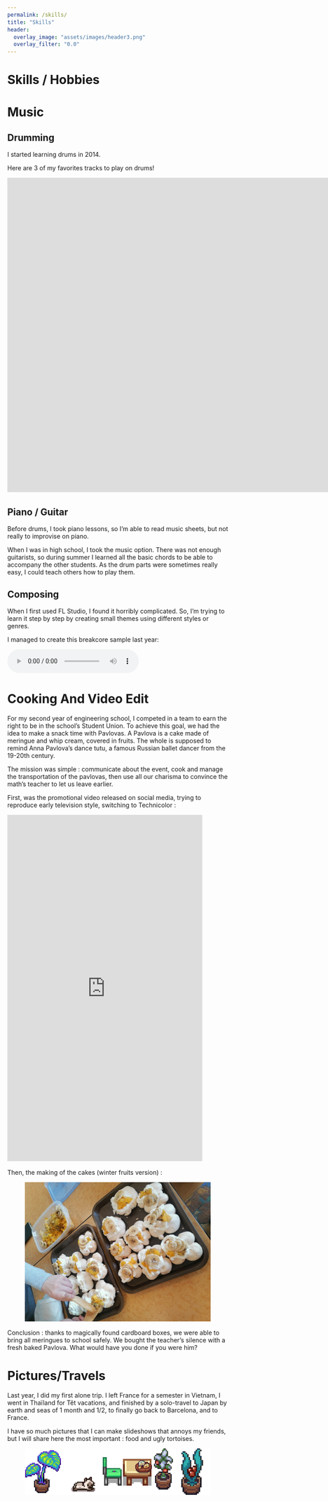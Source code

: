 ```yaml
---
permalink: /skills/
title: "Skills"
header:
  overlay_image: "assets/images/header3.png"
  overlay_filter: "0.0"
---
```



# Skills / Hobbies

# Music

## Drumming

I started learning drums in 2014.

Here are 3 of my favorites tracks to play on drums!
<div style="display:flex;">
<div style="width:50%">
<iframe width="1695" height="718" src="https://www.youtube.com/embed/kb3Lt18iQUw" title="Judith" frameborder="0" allow="accelerometer; autoplay; clipboard-write; encrypted-media; gyroscope; picture-in-picture; web-share" referrerpolicy="strict-origin-when-cross-origin" allowfullscreen></iframe>
</div>
<div style="width:50%">
<iframe width="1695" height="718" src="https://www.youtube.com/embed/PeQAZsyucbQ" title="Arctic Monkeys - The View From The Afternoon (Official Video)" frameborder="0" allow="accelerometer; autoplay; clipboard-write; encrypted-media; gyroscope; picture-in-picture; web-share" referrerpolicy="strict-origin-when-cross-origin" allowfullscreen></iframe>
</div>
<div style="width:50%">
<iframe width="1695" height="718" src="https://www.youtube.com/embed/EAiksF4bHpg" title="Spiritbox - Eternal Blue" frameborder="0" allow="accelerometer; autoplay; clipboard-write; encrypted-media; gyroscope; picture-in-picture; web-share" referrerpolicy="strict-origin-when-cross-origin" allowfullscreen></iframe>
</div>
</div>

## Piano / Guitar

Before drums, I took piano lessons, so I’m able to read music sheets, but not really to improvise on piano.

When I was in high school, I took the music option. There was not enough guitarists, so during summer I learned all the basic chords to be able to accompany the other students. As the drum parts were sometimes really easy, I could teach others how to play them.

## Composing

When I first used FL Studio, I found it horribly complicated. So, I’m trying to learn it step by step by creating small themes using different styles or genres.

I managed to create this breakcore sample last year:

<audio controls>
  <source src="../assets/images/skills/Breakcore.mp3" type="audio/mpeg">
</audio>


# Cooking And Video Edit

For my second year of engineering school, I competed in a team to earn the right to be in the school’s Student Union. To achieve this goal, we had the idea to make a snack time with Pavlovas.
A Pavlova is a cake made of meringue and whip cream, covered in fruits. The whole is supposed to remind Anna Pavlova’s dance tutu, a famous Russian ballet dancer from the 19-20th century.

The mission was simple : communicate about the event, cook and manage the transportation of the pavlovas, then use all our charisma to convince the math’s teacher to let us leave earlier.

First, was the promotional video released on social media, trying to reproduce early television style, switching to Technicolor :

<iframe width="445" height="791" src="https://www.youtube.com/embed/QAws5rPVEGY" title="pavlova" frameborder="0" allow="accelerometer; autoplay; clipboard-write; encrypted-media; gyroscope; picture-in-picture; web-share" referrerpolicy="strict-origin-when-cross-origin" allowfullscreen></iframe>

Then, the making of the cakes (winter fruits version) :
<figure>
  <img src="../assets/images/skills/IMG-20230316-WA0001.jpg" alt="Pavlovas">
</figure>

Conclusion : thanks to magically found cardboard boxes, we were able to bring all meringues to school safely. We bought the teacher’s silence with a fresh baked Pavlova. What would have you done if you were him? 

# Pictures/Travels

Last year, I did my first alone trip. I left France for a semester in Vietnam, I went in Thaïland for Têt vacations, and finished by a solo-travel to Japan by earth and seas of 1 month and 1/2, to finally go back to Barcelona, and to France.

I have so much pictures that I can make slideshows that annoys my friends, but I will share here the most important : food and ugly tortoises.

<figure>
  <img src="../assets/images/skills/ouais.png" alt="Ouais">
</figure>
